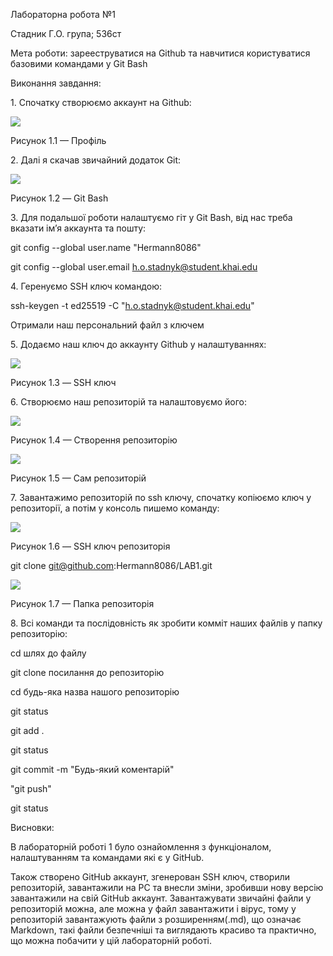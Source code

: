 ﻿Лабораторна робота №1 

Стадник Г.О. група; 536ст

Мета роботи: зарееструватися на Github та навчитися користуватися базовими командами у Git Bash 

Виконання завдання: 

1\. Спочатку створюємо аккаунт на Github:

![](Aspose.Words.fa2bca98-f633-40d9-b968-308c3324d1da.001.png)

Рисунок 1.1 — Профіль

2\. Далі я скачав звичайний додаток Git:

![](Aspose.Words.fa2bca98-f633-40d9-b968-308c3324d1da.002.png)

Рисунок 1.2 — Git Bash

3\. Для подальшої роботи налаштуємо гіт у Git Bash, від нас треба вказати ім’я аккаунта та пошту:

git config --global user.name "Hermann8086"

git config --global user.email <h.o.stadnyk@student.khai.edu>[]()

4\. Геренуємо SSH ключ командою:

ssh-keygen -t ed25519 -C "<h.o.stadnyk@student.khai.edu>[]()"

Отримали наш персональний файл з ключем

5\. Додаємо наш ключ до аккаунту Github у налаштуваннях:

![](Aspose.Words.fa2bca98-f633-40d9-b968-308c3324d1da.003.png)

Рисунок 1.3 — SSH ключ

6\. Створюємо наш репозиторій та налаштовуємо його:

![](Aspose.Words.fa2bca98-f633-40d9-b968-308c3324d1da.004.png)

Рисунок 1.4 — Створення репозиторію

![](Aspose.Words.fa2bca98-f633-40d9-b968-308c3324d1da.005.png)

Рисунок 1.5 — Сам репозиторій

7\. Завантажимо репозиторій по ssh ключу, спочатку копіюємо ключ у репозиторії, а потім у консоль пишемо команду:

![](Aspose.Words.fa2bca98-f633-40d9-b968-308c3324d1da.006.png)

Рисунок 1.6 — SSH ключ репозиторія

git clone <git@github.com>[]():Hermann8086/LAB1.git

![](Aspose.Words.fa2bca98-f633-40d9-b968-308c3324d1da.007.png)

Рисунок 1.7 — Папка репозиторія

8\. Всі команди та послідовність як зробити комміт наших файлів у папку репозиторію:

cd шлях до файлу

git clone  посилання до репозиторію

cd будь-яка назва нашого репозиторію

git status

git add .

git status

git commit -m "Будь-який коментарій"

"git push"

git status

Висновки:

В лабораторній роботі 1 було ознайомлення з функціоналом, налаштуванням та командами які є у GitHub.

Також створено GitHub аккаунт, згенерован SSH ключ, створили репозиторій, завантажили на PC та внесли зміни, зробивши нову версію завантажили на свій GitHub аккаунт. Завантажувати звичайні файли у репозиторій можна, але можна у файл завантажити і вірус, тому у репозиторій завантажують файли з розширенням(.md), що означає Markdown, такі файли безпечніші та виглядають красиво та практично, що можна побачити у цій лабораторній роботі.

